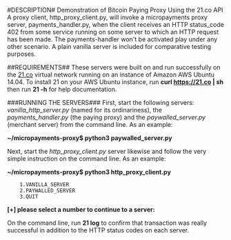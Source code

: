 #DESCRIPTION#
Demonstration of Bitcoin Paying Proxy Using the 21.co API
A proxy client, http_proxy_client.py, will invoke a micropayments proxy server, payments_handler.py, when the client receives an HTTP status_code 402 from some service running on some server to which an HTTP request has been made. The payments-handler won't be activated play under any other scenario. A plain vanilla server is included for comparative testing purposes. 

##REQUIREMENTS##
These servers were built on and run successfully on the [21.co](https://21.co) virtual network running on an instance of Amazon AWS Ubuntu 14.04. To install 21 on your AWS Ubuntu instance, run **curl https://21.co | sh** then run **21 -h** for help documentation. 

###RUNNING THE SERVERS###
First, start the following servers: _vanilla_http_server.py_ (named for its ordinariness), the _payments_handler.py_ (the paying proxy) and the _paywalled_server.py_ (merchant server) from the command line. As an example:

**~/micropayments-proxy$ python3 paywalled_server.py**

Next, start the _http_proxy_client.py_ server likewise and follow the very simple instruction on the command line. As an example:

**~/micropayments-proxy$ python3 http_proxy_client.py**

        1.VANILLA_SERVER
        2.PAYWALLED_SERVER
        3.QUIT
        
**[+] please select a number to continue to a server:**

On the command line, run **21 log** to confirm that transaction was really successful in addition to the HTTP status codes on each server. 
